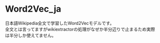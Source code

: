 # Word2Vec_ja
日本語Wikipedia全文で学習したWord2Vecモデルです。<br>
全文とは言ってますがwikiextractorの処理がなぜか半分辺りで止まるため実際は半分しか使えてません。<br>
